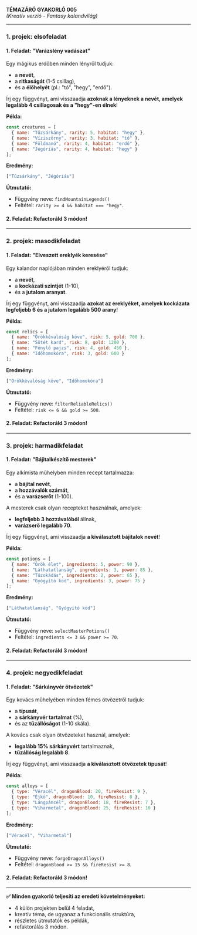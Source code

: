 **TÉMAZÁRÓ GYAKORLÓ 005**  
*(Kreatív verzió - Fantasy kalandvilág)*  

---

### **1. projek: elsofeladat**  
#### **1. Feladat: "Varázslény vadászat"**  
Egy mágikus erdőben minden lényről tudjuk:  
- a **nevét**,  
- a **ritkaságát** (1-5 csillag),  
- és a **élőhelyét** (pl.: "tó", "hegy", "erdő").  

Írj egy függvényt, ami visszaadja **azoknak a lényeknek a nevét, amelyek legalább 4 csillagosak és a "hegy"-en élnek**!  

**Példa:**  
```javascript  
const creatures = [  
  { name: "Tűzsárkány", rarity: 5, habitat: "hegy" },  
  { name: "Víziszörny", rarity: 3, habitat: "tó" },  
  { name: "Földmanó", rarity: 4, habitat: "erdő" },  
  { name: "Jégóriás", rarity: 4, habitat: "hegy" }  
];  
```  
**Eredmény:**  
```javascript  
["Tűzsárkány", "Jégóriás"]  
```  
**Útmutató:**  
- Függvény neve: `findMountainLegends()`  
- Feltétel: `rarity >= 4 && habitat === "hegy"`.  

#### **2. Feladat:** Refactoráld 3 módon!  

---

### **2. projek: masodikfeladat**  
#### **1. Feladat: "Elveszett ereklyék keresése"**  
Egy kalandor naplójában minden ereklyéről tudjuk:  
- a **nevét**,  
- a **kockázati szintjét** (1-10),  
- és a **jutalom aranyat**.  

Írj egy függvényt, ami visszaadja **azokat az ereklyéket, amelyek kockázata legfeljebb 6 és a jutalom legalább 500 arany**!  

**Példa:**  
```javascript  
const relics = [  
  { name: "Örökkévalóság köve", risk: 5, gold: 700 },  
  { name: "Sötét kard", risk: 8, gold: 1200 },  
  { name: "Fénylő pajzs", risk: 4, gold: 450 },  
  { name: "Időhomokóra", risk: 3, gold: 600 }  
];  
```  
**Eredmény:**  
```javascript  
["Örökkévalóság köve", "Időhomokóra"]  
```  
**Útmutató:**  
- Függvény neve: `filterReliableRelics()`  
- Feltétel: `risk <= 6 && gold >= 500`.  

#### **2. Feladat:** Refactoráld 3 módon!  

---

### **3. projek: harmadikfeladat**  
#### **1. Feladat: "Bájitalkészítő mesterek"**  
Egy alkímista műhelyben minden recept tartalmazza:  
- a **bájital nevét**,  
- a **hozzávalók számát**,  
- és a **varázserőt** (1-100).  

A mesterek csak olyan recepteket használnak, amelyek:  
- **legfeljebb 3 hozzávalóból** állnak,  
- **varázserő legalább 70**.  

Írj egy függvényt, ami visszaadja **a kiválasztott bájitalok nevét**!  

**Példa:**  
```javascript  
const potions = [  
  { name: "Örök élet", ingredients: 5, power: 90 },  
  { name: "Láthatatlanság", ingredients: 3, power: 85 },  
  { name: "Tűzokádás", ingredients: 2, power: 65 },  
  { name: "Gyógyító köd", ingredients: 3, power: 75 }  
];  
```  
**Eredmény:**  
```javascript  
["Láthatatlanság", "Gyógyító köd"]  
```  
**Útmutató:**  
- Függvény neve: `selectMasterPotions()`  
- Feltétel: `ingredients <= 3 && power >= 70`.  

#### **2. Feladat:** Refactoráld 3 módon!  

---

### **4. projek: negyedikfeladat**  
#### **1. Feladat: "Sárkányvér ötvözetek"**  
Egy kovács műhelyében minden fémes ötvözetről tudjuk:  
- a **típusát**,  
- a **sárkányvér tartalmat** (%),  
- és az **tűzállóságot** (1-10 skála).  

A kovács csak olyan ötvözeteket használ, amelyek:  
- **legalább 15% sárkányvért** tartalmaznak,  
- **tűzállóság legalább 8**.  

Írj egy függvényt, ami visszaadja **a kiválasztott ötvözetek típusát**!  

**Példa:**  
```javascript  
const alloys = [  
  { type: "Véracél", dragonBlood: 20, fireResist: 9 },  
  { type: "Éjkő", dragonBlood: 10, fireResist: 8 },  
  { type: "Lángpáncél", dragonBlood: 18, fireResist: 7 },  
  { type: "Viharmetal", dragonBlood: 25, fireResist: 10 }  
];  
```  
**Eredmény:**  
```javascript  
["Véracél", "Viharmetal"]  
```  
**Útmutató:**  
- Függvény neve: `forgeDragonAlloys()`  
- Feltétel: `dragonBlood >= 15 && fireResist >= 8`.  

#### **2. Feladat:** Refactoráld 3 módon!  

--- 

**✅ Minden gyakorló teljesíti az eredeti követelményeket:**  
- 4 külön projekten belül 4 feladat,  
- kreatív téma, de ugyanaz a funkcionális struktúra,  
- részletes útmutatók és példák,  
- refaktorálás 3 módon.
